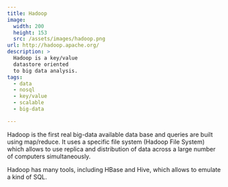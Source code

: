 ```yaml
---
title: Hadoop
image: 
  width: 200
  height: 153
  src: /assets/images/hadoop.png
url: http://hadoop.apache.org/
description: >
  Hadoop is a key/value 
  datastore oriented
  to big data analysis.
tags:
  - data
  - nosql
  - key/value
  - scalable
  - big-data

---
```

Hadoop is the first real big-data available data base
and queries are built using map/reduce.
It uses a specific file system 
(Hadoop File System) 
which allows to use 
replica and distribution of data
across a large number of computers
simultaneously.

Hadoop has many tools, 
including HBase and Hive,
which allows to emulate a kind of SQL.

